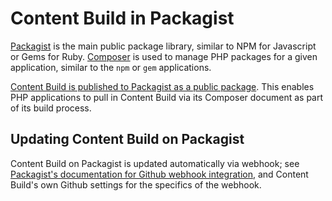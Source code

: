 # Content Build in Packagist
[Packagist](https://packagist.org/) is the main public package library, similar to NPM for Javascript or Gems for Ruby. [Composer](https://getcomposer.org/) is used to manage PHP packages for a given application, similar to the `npm` or `gem` applications.

[Content Build is published to Packagist as a public package](https://packagist.org/packages/va-gov/content-build). This enables PHP applications to pull in Content Build via its Composer document as part of its build process.

## Updating Content Build on Packagist
Content Build on Packagist is updated automatically via webhook; see [Packagist's documentation for Github webhook integration](https://packagist.org/about), and Content Build's own Github settings for the specifics of the webhook.

